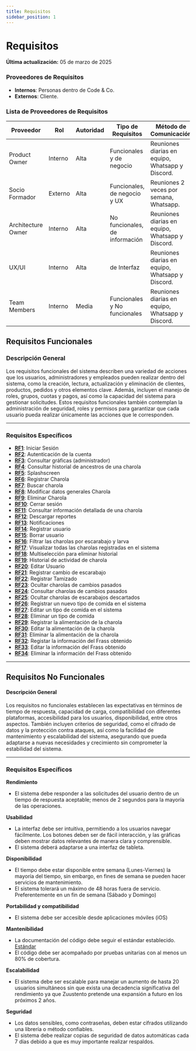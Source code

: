```yaml
---
title: Requisitos
sidebar_position: 1
---
```


# Requisitos

**Última actualización:** 05 de marzo de 2025

### **Proveedores de Requisitos**  
   - **Internos**: Personas dentro de Code & Co.  
   - **Externos**: Cliente.  

### **Lista de Proveedores de Requisitos**  

| Proveedor | Rol | Autoridad | Tipo de Requisitos | Método de Comunicación |
|-----------|-----|-----------|--------------------|------------------------|
| Product Owner | Interno | Alta | Funcionales y de negocio | Reuniones diarias en equipo, Whatsapp y Discord.|
| Socio Formador | Externo | Alta | Funcionales, de negocio y UX | Reuniones 2 veces por semana, Whatsapp. |
| Architecture Owner| Interno | Alta | No funcionales, de información | Reuniones diarias en equipo, Whatsapp y Discord.  |
| UX/UI | Interno | Alta | de Interfaz | Reuniones diarias en equipo, Whatsapp y Discord. |
| Team Members | Interno | Media | Funcionales y No funcionales | Reuniones diarias en equipo, Whatsapp y Discord. |


## Requisitos Funcionales

### Descripción General

Los requisitos funcionales del sistema describen una variedad de acciones que los usuarios, administradores y empleados pueden realizar dentro del sistema, como la creación, lectura, actualización y eliminación de clientes, productos, pedidos y otros elementos clave. Además, incluyen el manejo de roles, grupos, cuotas y pagos, así como la capacidad del sistema para gestionar solicitudes. Estos requisitos funcionales también contemplan la administración de seguridad, roles y permisos para garantizar que cada usuario pueda realizar únicamente las acciones que le corresponden.

---

### Requisitos Específicos

- [**RF1**](RF1.md): Iniciar Sesión  
- [**RF2**](RF2.md): Autenticación de la cuenta 
- [**RF3**](RF3.md): Consultar gráficas (administrador)
- [**RF4**](RF4.md): Consultar historial de ancestros de una charola
- [**RF5**](RF5.md): Splashscreen 
- [**RF6**](RF6.md): Registrar Charola  
- [**RF7**](RF7.md): Buscar charola 
- [**RF8**](RF8.md): Modificar datos generales Charola 
- [**RF9**](RF9.md): Eliminar Charola 
- [**RF10**](RF10.md): Cerrar sesión
- [**RF11**](RF11.md): Consultar información detallada de una charola 
- [**RF12**](RF12.md): Descargar reportes
- [**RF13**](RF13.md): Notificaciones 
- [**RF14**](RF14.md): Registrar usuario 
- [**RF15**](RF15.md): Borrar usuario 
- [**RF16**](RF16.md): Filtrar las charolas por escarabajo y larva 
- [**RF17**](RF17.md): Visualizar todas las charolas registradas en el sistema  
- [**RF18**](RF18.md): Multiselección para eliminar historial
- [**RF19**](RF19.md): Historial de actividad de charola 
- [**RF20**](RF20.md): Editar Usuario
- [**RF21**](RF21.md): Registrar cambio de escarabajo
- [**RF22**](RF22.md): Registrar Tamizado 
- [**RF23**](RF23.md): Ocultar charolas de cambios pasados 
- [**RF24**](RF24.md): Consultar charolas de cambios pasados 
- [**RF25**](RF25.md): Ocultar charolas de escarabajos descartados
- [**RF26**](RF26.md): Registrar un nuevo tipo de comida en el sistema
- [**RF27**](RF27.md): Editar un tipo de comida en el sistema
- [**RF28**](RF28.md): Eliminar un tipo de comida 
- [**RF29**](RF29.md): Registrar la alimentación de la charola 
- [**RF30**](RF30.md): Editar la alimentación de la charola  
- [**RF31**](RF31.md): Eliminar la alimentación de la charola 
- [**RF32**](RF32.md): Registar la información del Frass obtenido 
- [**RF33**](RF33.md): Editar la información del Frass obtenido
- [**RF34**](RF34.md): Eliminar la información del Frass obtenido

---

## Requisitos No Funcionales

#### Descripción General

Los requisitos no funcionales establecen las expectativas en términos de tiempo de respuesta, capacidad de carga, compatibilidad con diferentes plataformas, accesibilidad para los usuarios, disponibilidad, entre otros aspectos. También incluyen criterios de seguridad, como el cifrado de datos y la protección contra ataques, así como la facilidad de mantenimiento y escalabilidad del sistema, asegurando que pueda adaptarse a nuevas necesidades y crecimiento sin comprometer la estabilidad del sistema.

---

### Requisitos Específicos

**Rendimiento**  
- El sistema debe responder a las solicitudes del usuario dentro de un tiempo de respuesta aceptable; menos de 2 segundos para la mayoría de las operaciones.

**Usabilidad**  
- La interfaz debe ser intuitiva, permitiendo a los usuarios navegar fácilmente. Los botones deben ser de fácil interacción, y las gráficas deben mostrar datos relevantes de manera clara y comprensible.
- El sistema deberá adaptarse a una interfaz de tableta.

**Disponibilidad**  
- El tiempo debe estar disponible entre semana (Lunes-Viernes) la mayoría del tiempo, sin embargo, en fines de semana se pueden hacer servicios de mantenimiento.
- El sistema tolerará un máximo de 48 horas fuera de servicio. Preferentemente en un fin de semana (Sábado y Domingo)

**Portabilidad y compatibilidad**  
- El sistema debe ser accesible desde aplicaciones móviles (iOS)

**Mantenibilidad**  
- La documentación del código debe seguir el estándar establecido. [Estándar](https://docs.google.com/document/d/1RPutuY5q3qYghD482fGrDR-I2wly3_SeheZYyDsCkwk/edit?tab=t.0#heading=h.1z7xoikh12wg)
- El código debe ser acompañado por pruebas unitarias con al menos un 80% de cobertura.

**Escalabilidad**  
- El sistema debe ser escalable para manejar un aumento de hasta 20 usuarios simultáneos sin que exista una decadencia significativa del rendimiento ya que Zuustento pretende una expansión a futuro en los próximos 2 años. 

**Seguridad**  
- Los datos sensibles, como contraseñas, deben estar cifrados utilizando una librería o método confiables.
- El sistema debe realizar copias de seguridad de datos automáticas cada 7 días debido a que es muy importante realizar respaldos.